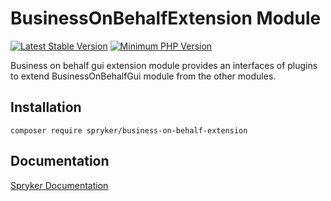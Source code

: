 # BusinessOnBehalfExtension Module
[![Latest Stable Version](https://poser.pugx.org/spryker/business-on-behalf-extension/v/stable.svg)](https://packagist.org/packages/spryker/business-on-behalf-extension)
[![Minimum PHP Version](https://img.shields.io/badge/php-%3E%3D%207.4-8892BF.svg)](https://php.net/)

Business on behalf gui extension module provides an interfaces of plugins to extend BusinessOnBehalfGui module from the other modules.

## Installation

```
composer require spryker/business-on-behalf-extension
```

## Documentation

[Spryker Documentation](https://academy.spryker.com/developing_with_spryker/module_guide/modules.html)

